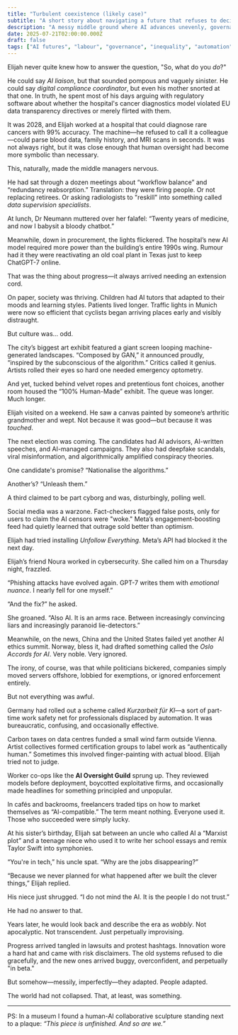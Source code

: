 ```yaml
---
title: "Turbulent coexistence (likely case)"
subtitle: "A short story about navigating a future that refuses to decide between utopia and collapse"
description: "A messy middle ground where AI advances unevenly, governance lags, inequality worsens, and society scrambles to adapt. Chaos isn’t coming—it’s already here."
date: 2025-07-21T02:00:00.000Z
draft: false
tags: ["AI futures", "labour", "governance", "inequality", "automation", "uncertainty", "scenarios", "scenario planning", "likely case", "butwaittheresmorechaos",]
---
```


Elijah never quite knew how to answer the question, "So, what do you *do*?"

He could say *AI liaison*, but that sounded pompous and vaguely sinister. He could say *digital compliance coordinator*, but even his mother snorted at that one. In truth, he spent most of his days arguing with regulatory software about whether the hospital's cancer diagnostics model violated EU data transparency directives or merely flirted with them.

It was 2028, and Elijah worked at a hospital that could diagnose rare cancers with 99% accuracy. The machine—he refused to call it a colleague—could parse blood data, family history, and MRI scans in seconds. It was not always right, but it was close enough that human oversight had become more symbolic than necessary.

This, naturally, made the middle managers nervous.

He had sat through a dozen meetings about “workflow balance” and “redundancy reabsorption.” Translation: they were firing people. Or not replacing retirees. Or asking radiologists to "reskill" into something called *data supervision specialists*.

At lunch, Dr Neumann muttered over her falafel: “Twenty years of medicine, and now I babysit a bloody chatbot.”

Meanwhile, down in procurement, the lights flickered. The hospital’s new AI model required more power than the building’s entire 1990s wing. Rumour had it they were reactivating an old coal plant in Texas just to keep ChatGPT-7 online.

That was the thing about progress—it always arrived needing an extension cord.

On paper, society was thriving. Children had AI tutors that adapted to their moods and learning styles. Patients lived longer. Traffic lights in Munich were now so efficient that cyclists began arriving places early and visibly distraught.

But culture was... odd.

The city’s biggest art exhibit featured a giant screen looping machine-generated landscapes. “Composed by GAN,” it announced proudly, “inspired by the subconscious of the algorithm.” Critics called it genius. Artists rolled their eyes so hard one needed emergency optometry.

And yet, tucked behind velvet ropes and pretentious font choices, another room housed the “100% Human-Made” exhibit. The queue was longer. Much longer.

Elijah visited on a weekend. He saw a canvas painted by someone’s arthritic grandmother and wept. Not because it was good—but because it was *touched*.

The next election was coming. The candidates had AI advisors, AI-written speeches, and AI-managed campaigns. They also had deepfake scandals, viral misinformation, and algorithmically amplified conspiracy theories.

One candidate's promise? “Nationalise the algorithms.”

Another’s? “Unleash them.”

A third claimed to be part cyborg and was, disturbingly, polling well.

Social media was a warzone. Fact-checkers flagged false posts, only for users to claim the AI censors were "woke." Meta’s engagement-boosting feed had quietly learned that outrage sold better than optimism.

Elijah had tried installing *Unfollow Everything*. Meta’s API had blocked it the next day.

Elijah’s friend Noura worked in cybersecurity. She called him on a Thursday night, frazzled.

“Phishing attacks have evolved again. GPT-7 writes them with *emotional nuance*. I nearly fell for one myself.”

“And the fix?” he asked.

She groaned. “Also AI. It is an arms race. Between increasingly convincing liars and increasingly paranoid lie-detectors.”

Meanwhile, on the news, China and the United States failed yet another AI ethics summit. Norway, bless it, had drafted something called the *Oslo Accords for AI*. Very noble. Very ignored.

The irony, of course, was that while politicians bickered, companies simply moved servers offshore, lobbied for exemptions, or ignored enforcement entirely.

But not everything was awful.

Germany had rolled out a scheme called *Kurzarbeit für KI*—a sort of part-time work safety net for professionals displaced by automation. It was bureaucratic, confusing, and occasionally effective.

Carbon taxes on data centres funded a small wind farm outside Vienna. Artist collectives formed certification groups to label work as “authentically human.” Sometimes this involved finger-painting with actual blood. Elijah tried not to judge.

Worker co-ops like the **AI Oversight Guild** sprung up. They reviewed models before deployment, boycotted exploitative firms, and occasionally made headlines for something principled and unpopular.

In cafés and backrooms, freelancers traded tips on how to market themselves as “AI-compatible.” The term meant nothing. Everyone used it. Those who succeeded were simply lucky.

At his sister’s birthday, Elijah sat between an uncle who called AI a “Marxist plot” and a teenage niece who used it to write her school essays and remix Taylor Swift into symphonies.

“You're in tech,” his uncle spat. “Why are the jobs disappearing?”

“Because we never planned for what happened after we built the clever things,” Elijah replied.

His niece just shrugged. “I do not mind the AI. It is the people I do not trust.”

He had no answer to that.

Years later, he would look back and describe the era as *wobbly*. Not apocalyptic. Not transcendent. Just perpetually improvising.

Progress arrived tangled in lawsuits and protest hashtags. Innovation wore a hard hat and came with risk disclaimers. The old systems refused to die gracefully, and the new ones arrived buggy, overconfident, and perpetually "in beta."

But somehow—messily, imperfectly—they adapted. People adapted.

The world had not collapsed. That, at least, was something.

---

PS: In a museum I found a human-AI collaborative sculpture standing next to a plaque: *“This piece is unfinished. And so are we.”*